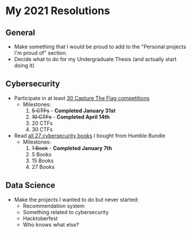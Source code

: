 # My 2021 Resolutions

## General

- Make something that I would be proud to add to the "Personal projects I'm proud of" section.
- Decide what to do for my Undergraduate Thesis (and actually start doing it)

## Cybersecurity

- Participate in at least [30 Capture The Flag competitions](ctfs.md)
  - Milestones:
    1. ~~5 CTFs~~ - **Completed January 31st**
    2. ~~10 CTFs~~ - **Completed April 14th**
    3. 20 CTFs
    4. 30 CTFs
- Read [all 27 cybersecurity books](books.md) I bought from Humble Bundle
  - Milestones:
    1. ~~1 Book~~ - **Completed January 7th**
    2. 5 Books
    3. 15 Books
    4. 27 Books

## Data Science

- Make the projects I wanted to do but never started:
  - Recommendation system
  - Something related to cybersecurity
  - Hacktoberfest
  - Who knows what else?
